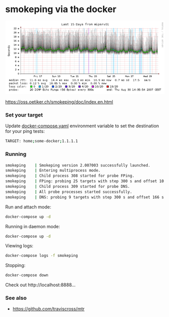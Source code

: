 # smokeping via the docker

![screenshot](screenshot.png)

https://oss.oetiker.ch/smokeping/doc/index.en.html

### Set your target

Update [docker-compose.yaml](docker-compose.yaml) environment variable
to set the destination for your ping tests:

```bash
TARGET: home;some-docker;1.1.1.1
```

### Running

```bash
smokeping    | Smokeping version 2.007003 successfully launched.
smokeping    | Entering multiprocess mode.
smokeping    | Child process 308 started for probe FPing.
smokeping    | FPing: probing 25 targets with step 300 s and offset 10 s.
smokeping    | Child process 309 started for probe DNS.
smokeping    | All probe processes started successfully.
smokeping    | DNS: probing 9 targets with step 300 s and offset 166 s.
```
Run and attach mode:

```bash
docker-compose up -d
```

Running in daemon mode:

```bash
docker-compose up -d
```

Viewing logs:

```bash
docker-compose logs -f smokeping
```

Stopping:

```bash
docker-compose down
```

Check out http://localhost:8888...

### See also

* https://github.com/traviscross/mtr
